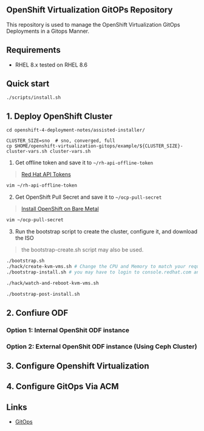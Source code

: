 OpenShift Virtualization GitOPs Repository
------------------------------------------
This repository is used to manage the OpenShift Virtualization GitOps Deployments in a Gitops Manner. 

Requirements
------------
* RHEL 8.x tested on RHEL 8.6

Quick start
------------
```
./scripts/install.sh
```

## 1. Deploy OpenShift Cluster 
```
cd openshift-4-deployment-notes/assisted-installer/

CLUSTER_SIZE=sno  # sno, converged, full
cp $HOME/openshift-virtualization-gitops/example/${CLUSTER_SIZE}-cluster-vars.sh cluster-vars.sh
```

1. Get offline token and save it to `~/rh-api-offline-token`
> [Red Hat API Tokens](https://access.redhat.com/management/api)

```bash
vim ~/rh-api-offline-token
```

2. Get OpenShift Pull Secret and save it to `~/ocp-pull-secret`
> [Install OpenShift on Bare Metal](https://console.redhat.com/openshift/install/metal/installer-provisioned)

```bash
vim ~/ocp-pull-secret
```
3. Run the bootstrap script to create the cluster, configure it, and download the ISO
> the bootstrap-create.sh script may also be used. 
```bash
./bootstrap.sh
./hack/create-kvm-vms.sh # Change the CPU and Memory to match your requirements then run this script
./bootstrap-install.sh # you may have to login to console.redhat.com and hit install 

./hack/watch-and-reboot-kvm-vms.sh

./bootstrap-post-install.sh
```
## 2. Confiure ODF 

### Option 1: Internal OpenShit ODF instance

### Option 2: External OpenShit ODF instance (Using Ceph Cluster)


## 3. Configure Openshift Virtualization

## 4. Configure GitOps Via ACM

Links
------
* [GitOps](https://github.com/cablelabs/gitops)
